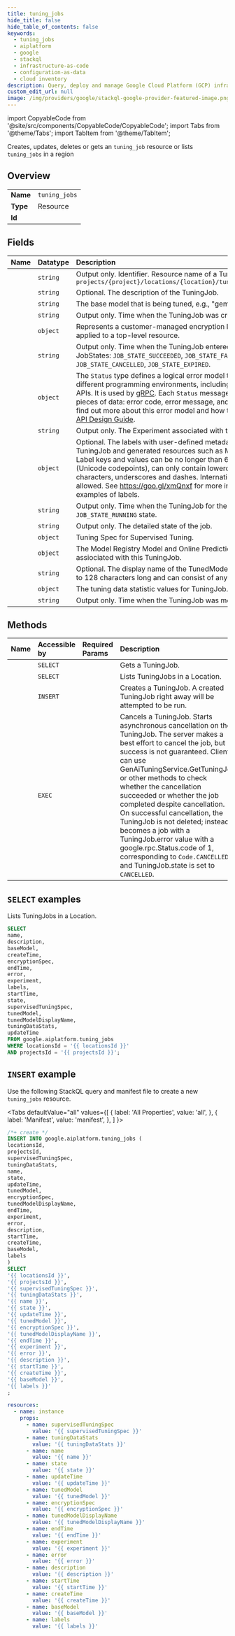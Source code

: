 ```yaml
---
title: tuning_jobs
hide_title: false
hide_table_of_contents: false
keywords:
  - tuning_jobs
  - aiplatform
  - google
  - stackql
  - infrastructure-as-code
  - configuration-as-data
  - cloud inventory
description: Query, deploy and manage Google Cloud Platform (GCP) infrastructure and resources using SQL
custom_edit_url: null
image: /img/providers/google/stackql-google-provider-featured-image.png
---
```


import CopyableCode from '@site/src/components/CopyableCode/CopyableCode';
import Tabs from '@theme/Tabs';
import TabItem from '@theme/TabItem';

Creates, updates, deletes or gets an <code>tuning_job</code> resource or lists <code>tuning_jobs</code> in a region

## Overview
<table><tbody>
<tr><td><b>Name</b></td><td><code>tuning_jobs</code></td></tr>
<tr><td><b>Type</b></td><td>Resource</td></tr>
<tr><td><b>Id</b></td><td><CopyableCode code="google.aiplatform.tuning_jobs" /></td></tr>
</tbody></table>

## Fields
| Name | Datatype | Description |
|:-----|:---------|:------------|
| <CopyableCode code="name" /> | `string` | Output only. Identifier. Resource name of a TuningJob. Format: `projects/{project}/locations/{location}/tuningJobs/{tuning_job}` |
| <CopyableCode code="description" /> | `string` | Optional. The description of the TuningJob. |
| <CopyableCode code="baseModel" /> | `string` | The base model that is being tuned, e.g., "gemini-1.0-pro-002". |
| <CopyableCode code="createTime" /> | `string` | Output only. Time when the TuningJob was created. |
| <CopyableCode code="encryptionSpec" /> | `object` | Represents a customer-managed encryption key spec that can be applied to a top-level resource. |
| <CopyableCode code="endTime" /> | `string` | Output only. Time when the TuningJob entered any of the following JobStates: `JOB_STATE_SUCCEEDED`, `JOB_STATE_FAILED`, `JOB_STATE_CANCELLED`, `JOB_STATE_EXPIRED`. |
| <CopyableCode code="error" /> | `object` | The `Status` type defines a logical error model that is suitable for different programming environments, including REST APIs and RPC APIs. It is used by [gRPC](https://github.com/grpc). Each `Status` message contains three pieces of data: error code, error message, and error details. You can find out more about this error model and how to work with it in the [API Design Guide](https://cloud.google.com/apis/design/errors). |
| <CopyableCode code="experiment" /> | `string` | Output only. The Experiment associated with this TuningJob. |
| <CopyableCode code="labels" /> | `object` | Optional. The labels with user-defined metadata to organize TuningJob and generated resources such as Model and Endpoint. Label keys and values can be no longer than 64 characters (Unicode codepoints), can only contain lowercase letters, numeric characters, underscores and dashes. International characters are allowed. See https://goo.gl/xmQnxf for more information and examples of labels. |
| <CopyableCode code="startTime" /> | `string` | Output only. Time when the TuningJob for the first time entered the `JOB_STATE_RUNNING` state. |
| <CopyableCode code="state" /> | `string` | Output only. The detailed state of the job. |
| <CopyableCode code="supervisedTuningSpec" /> | `object` | Tuning Spec for Supervised Tuning. |
| <CopyableCode code="tunedModel" /> | `object` | The Model Registry Model and Online Prediction Endpoint assiociated with this TuningJob. |
| <CopyableCode code="tunedModelDisplayName" /> | `string` | Optional. The display name of the TunedModel. The name can be up to 128 characters long and can consist of any UTF-8 characters. |
| <CopyableCode code="tuningDataStats" /> | `object` | The tuning data statistic values for TuningJob. |
| <CopyableCode code="updateTime" /> | `string` | Output only. Time when the TuningJob was most recently updated. |

## Methods
| Name | Accessible by | Required Params | Description |
|:-----|:--------------|:----------------|:------------|
| <CopyableCode code="get" /> | `SELECT` | <CopyableCode code="locationsId, projectsId, tuningJobsId" /> | Gets a TuningJob. |
| <CopyableCode code="list" /> | `SELECT` | <CopyableCode code="locationsId, projectsId" /> | Lists TuningJobs in a Location. |
| <CopyableCode code="create" /> | `INSERT` | <CopyableCode code="locationsId, projectsId" /> | Creates a TuningJob. A created TuningJob right away will be attempted to be run. |
| <CopyableCode code="cancel" /> | `EXEC` | <CopyableCode code="locationsId, projectsId, tuningJobsId" /> | Cancels a TuningJob. Starts asynchronous cancellation on the TuningJob. The server makes a best effort to cancel the job, but success is not guaranteed. Clients can use GenAiTuningService.GetTuningJob or other methods to check whether the cancellation succeeded or whether the job completed despite cancellation. On successful cancellation, the TuningJob is not deleted; instead it becomes a job with a TuningJob.error value with a google.rpc.Status.code of 1, corresponding to `Code.CANCELLED`, and TuningJob.state is set to `CANCELLED`. |

## `SELECT` examples

Lists TuningJobs in a Location.

```sql
SELECT
name,
description,
baseModel,
createTime,
encryptionSpec,
endTime,
error,
experiment,
labels,
startTime,
state,
supervisedTuningSpec,
tunedModel,
tunedModelDisplayName,
tuningDataStats,
updateTime
FROM google.aiplatform.tuning_jobs
WHERE locationsId = '{{ locationsId }}'
AND projectsId = '{{ projectsId }}'; 
```

## `INSERT` example

Use the following StackQL query and manifest file to create a new <code>tuning_jobs</code> resource.

<Tabs
    defaultValue="all"
    values={[
        { label: 'All Properties', value: 'all', },
        { label: 'Manifest', value: 'manifest', },
    ]
}>
<TabItem value="all">

```sql
/*+ create */
INSERT INTO google.aiplatform.tuning_jobs (
locationsId,
projectsId,
supervisedTuningSpec,
tuningDataStats,
name,
state,
updateTime,
tunedModel,
encryptionSpec,
tunedModelDisplayName,
endTime,
experiment,
error,
description,
startTime,
createTime,
baseModel,
labels
)
SELECT 
'{{ locationsId }}',
'{{ projectsId }}',
'{{ supervisedTuningSpec }}',
'{{ tuningDataStats }}',
'{{ name }}',
'{{ state }}',
'{{ updateTime }}',
'{{ tunedModel }}',
'{{ encryptionSpec }}',
'{{ tunedModelDisplayName }}',
'{{ endTime }}',
'{{ experiment }}',
'{{ error }}',
'{{ description }}',
'{{ startTime }}',
'{{ createTime }}',
'{{ baseModel }}',
'{{ labels }}'
;
```
</TabItem>
<TabItem value="manifest">

```yaml
resources:
  - name: instance
    props:
      - name: supervisedTuningSpec
        value: '{{ supervisedTuningSpec }}'
      - name: tuningDataStats
        value: '{{ tuningDataStats }}'
      - name: name
        value: '{{ name }}'
      - name: state
        value: '{{ state }}'
      - name: updateTime
        value: '{{ updateTime }}'
      - name: tunedModel
        value: '{{ tunedModel }}'
      - name: encryptionSpec
        value: '{{ encryptionSpec }}'
      - name: tunedModelDisplayName
        value: '{{ tunedModelDisplayName }}'
      - name: endTime
        value: '{{ endTime }}'
      - name: experiment
        value: '{{ experiment }}'
      - name: error
        value: '{{ error }}'
      - name: description
        value: '{{ description }}'
      - name: startTime
        value: '{{ startTime }}'
      - name: createTime
        value: '{{ createTime }}'
      - name: baseModel
        value: '{{ baseModel }}'
      - name: labels
        value: '{{ labels }}'

```
</TabItem>
</Tabs>
